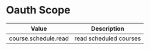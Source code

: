# Oauth Scope

Value | Description
----- | -----------
course.schedule.read | read scheduled courses
